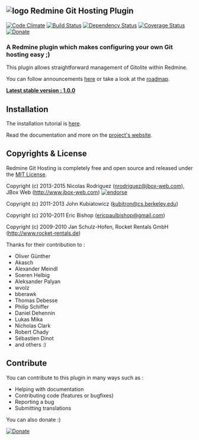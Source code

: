## ![logo](https://raw.github.com/jbox-web/redmine_git_hosting/gh-pages/images/git_logo.png) Redmine Git Hosting Plugin

[![Code Climate](https://codeclimate.com/github/jbox-web/redmine_git_hosting.png)](https://codeclimate.com/github/jbox-web/redmine_git_hosting)
[![Build Status](https://travis-ci.org/jbox-web/redmine_git_hosting.svg?branch=devel)](https://travis-ci.org/jbox-web/redmine_git_hosting)
[![Dependency Status](https://gemnasium.com/jbox-web/redmine_git_hosting.svg)](https://gemnasium.com/jbox-web/redmine_git_hosting)
[![Coverage Status](https://coveralls.io/repos/jbox-web/redmine_git_hosting/badge.png?branch=devel)](https://coveralls.io/r/jbox-web/redmine_git_hosting?branch=devel)
[![Donate](https://www.paypalobjects.com/en_US/i/btn/btn_donate_LG.gif)](https://www.paypal.com/cgi-bin/webscr?cmd=_s-xclick&hosted_button_id=FBT7E7DAVVEEU)

### A Redmine plugin which makes configuring your own Git hosting easy ;)

This plugin allows straightforward management of Gitolite within Redmine.

You can follow announcements [here](https://jbox-web.github.io/redmine_git_hosting/news/) or take a look at the [roadmap](https://jbox-web.github.io/redmine_git_hosting/about/roadmap/).

**[Latest stable version : 1.0.0](https://jbox-web.github.io/redmine_git_hosting/about/releases-notes/#toc-release-1-0-0)**

## Installation

The installation tutorial is [here](https://jbox-web.github.io/redmine_git_hosting/howtos/install/#step-by-step-installation).

Read the documentation and more on the [project's website](https://jbox-web.github.io/redmine_git_hosting/).


## Copyrights & License
Redmine Git Hosting is completely free and open source and released under the [MIT License](https://github.com/jbox-web/redmine_git_hosting/blob/devel/LICENSE).

Copyright (c) 2013-2015 Nicolas Rodriguez (nrodriguez@jbox-web.com), JBox Web (http://www.jbox-web.com) [![endorse](https://api.coderwall.com/n-rodriguez/endorsecount.png)](https://coderwall.com/n-rodriguez)

Copyright (c) 2011-2013 John Kubiatowicz (kubitron@cs.berkeley.edu)

Copyright (c) 2010-2011 Eric Bishop (ericpaulbishop@gmail.com)

Copyright (c) 2009-2010 Jan Schulz-Hofen, Rocket Rentals GmbH (http://www.rocket-rentals.de)

Thanks for their contribution to :

* Oliver Günther
* Akasch
* Alexander Meindl
* Soeren Helbig
* Aleksander Palyan
* wvolz
* bberawk
* Thomas Debesse
* Philip Schiffer
* Daniel Dehennin
* Lukas Mika
* Nicholas Clark
* Robert Chady
* Sébastien Dinot
* and others :)

## Contribute

You can contribute to this plugin in many ways such as :
* Helping with documentation
* Contributing code (features or bugfixes)
* Reporting a bug
* Submitting translations

You can also donate :)

[![Donate](https://www.paypalobjects.com/en_US/i/btn/btn_donate_LG.gif)](https://www.paypal.com/cgi-bin/webscr?cmd=_s-xclick&hosted_button_id=FBT7E7DAVVEEU)

